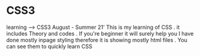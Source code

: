 # CSS3
learning --> CSS3   August  - Summer 21'
This is my learning of CSS . it includes Theory and codes .
If you're beginner it will surely help you 
I have done mostly inpage styling therefore it is showing mostly html files . You can see them to quickly learn CSS
